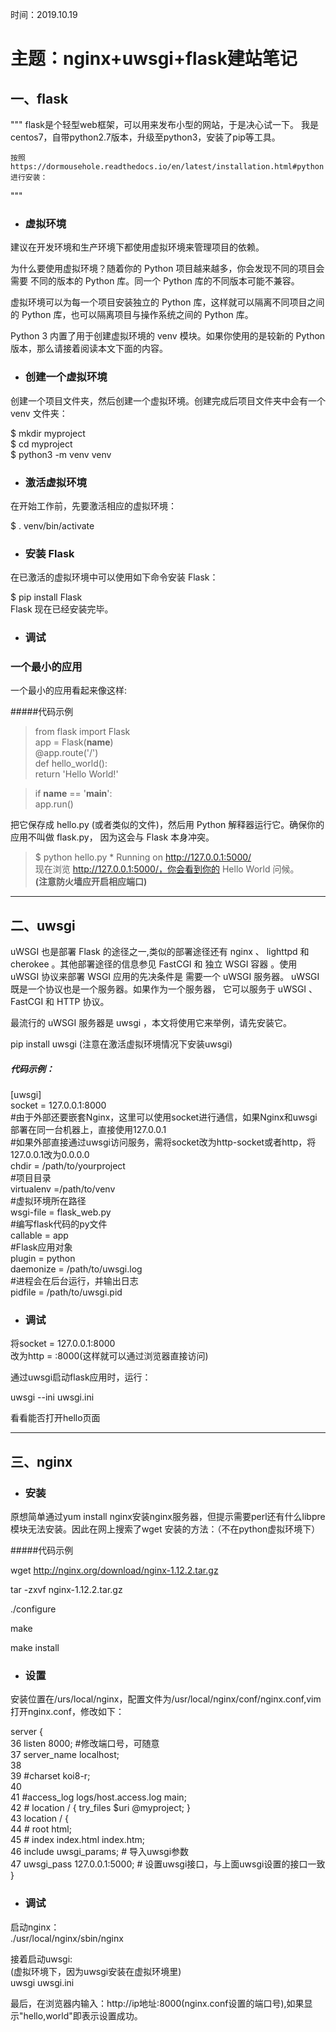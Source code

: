 时间：2019.10.19

<h1>主题：nginx+uwsgi+flask建站笔记</h1>

## 一、flask

"""
    flask是个轻型web框架，可以用来发布小型的网站，于是决心试一下。
	我是centos7，自带python2.7版本，升级至python3，安装了pip等工具。
	
	按照https://dormousehole.readthedocs.io/en/latest/installation.html#python进行安装：
"""

- ### 虚拟环境
建议在开发环境和生产环境下都使用虚拟环境来管理项目的依赖。

为什么要使用虚拟环境？随着你的 Python 项目越来越多，你会发现不同的项目会需要 不同的版本的 Python 库。同一个 Python 库的不同版本可能不兼容。

虚拟环境可以为每一个项目安装独立的 Python 库，这样就可以隔离不同项目之间的 Python 库，也可以隔离项目与操作系统之间的 Python 库。

Python 3 内置了用于创建虚拟环境的 venv 模块。如果你使用的是较新的 Python 版本，那么请接着阅读本文下面的内容。

- ### 创建一个虚拟环境
创建一个项目文件夹，然后创建一个虚拟环境。创建完成后项目文件夹中会有一个 venv 文件夹：

$ mkdir myproject<br>
$ cd myproject<br>
$ python3 -m venv venv<br>

- <h3>激活虚拟环境</h3>
在开始工作前，先要激活相应的虚拟环境：

$ . venv/bin/activate

- ### 安装 Flask
在已激活的虚拟环境中可以使用如下命令安装 Flask：

$ pip install Flask<br>
Flask 现在已经安装完毕。

- ### 调试
### 一个最小的应用
一个最小的应用看起来像这样:

#####代码示例

>from flask import Flask<br>
>app = Flask(__name__)<br>
>@app.route('/')<br>
>def hello_world():<br>
>    return 'Hello World!'<br>

>if __name__ == '__main__':<br>
>    app.run()

把它保存成 hello.py (或者类似的文件)，然后用 Python 解释器运行它。确保你的应用不叫做 flask.py， 因为这会与 Flask 本身冲突。

>$ python hello.py
> \* Running on http://127.0.0.1:5000/<br>
现在浏览 http://127.0.0.1:5000/，你会看到你的 Hello World 问候。<br>
**(注意防火墙应开启相应端口)**
---

## 二、uwsgi

uWSGI 也是部署 Flask 的途径之一,类似的部署途径还有 nginx 、 lighttpd 和 cherokee 。其他部署途径的信息参见 FastCGI 和 独立 WSGI 容器 。使用 uWSGI 协议来部署 WSGI 应用的先决条件是 需要一个 uWSGI 服务器。 uWSGI 既是一个协议也是一个服务器。如果作为一个服务器， 它可以服务于 uWSGI 、 FastCGI 和 HTTP 协议。

最流行的 uWSGI 服务器是 uwsgi ，本文将使用它来举例，请先安装它。

pip install uwsgi (注意在激活虚拟环境情况下安装uwsgi)

##### 代码示例：<br>
[uwsgi]<br>
socket = 127.0.0.1:8000<br>
\#由于外部还要嵌套Nginx，这里可以使用socket进行通信，如果Nginx和uwsgi部署在同一台机器上，直接使用127.0.0.1<br>
\#如果外部直接通过uwsgi访问服务，需将socket改为http-socket或者http，将127.0.0.1改为0.0.0.0<br>
chdir = /path/to/yourproject<br>
\#项目目录<br>
virtualenv =/path/to/venv<br>
\#虚拟环境所在路径<br>
wsgi-file = flask_web.py<br>
\#编写flask代码的py文件<br>
callable = app<br>
\#Flask应用对象<br>
plugin = python<br>
daemonize = /path/to/uwsgi.log<br>
\#进程会在后台运行，并输出日志<br>
pidfile = /path/to/uwsgi.pid<br>

- ### 调试

将socket = 127.0.0.1:8000<br>
改为http = :8000(这样就可以通过浏览器直接访问)

通过uwsgi启动flask应用时，运行：

uwsgi --ini uwsgi.ini

看看能否打开hello页面

---

## 三、nginx

- ### 安装

原想简单通过yum install nginx安装nginx服务器，但提示需要perl还有什么libpre模块无法安装。因此在网上搜索了wget 安装的方法：（不在python虚拟环境下）

#####代码示例

wget http://nginx.org/download/nginx-1.12.2.tar.gz

tar -zxvf nginx-1.12.2.tar.gz

./configure

make

make install

- ### 设置

安装位置在/urs/local/nginx，配置文件为/usr/local/nginx/conf/nginx.conf,vim打开nginx.conf，修改如下：

 server { <br>
 36         listen 8000; \#修改端口号，可随意<br>
 37         server_name localhost;<br>
 38<br>
 39         #charset koi8-r;<br>
 40<br>
 41         #access_log  logs/host.access.log  main;<br>
 42        # location / { try_files $uri @myproject; }<br>
 43         location / {<br>
 44            # root   html;<br>
 45            # index  index.html index.htm;<br>
 46             include uwsgi_params; \# 导入uwsgi参数<br>
 47             uwsgi_pass 127.0.0.1:5000; \# 设置uwsgi接口，与上面uwsgi设置的接口一致<br>
        }<br>

- ### 调试

启动nginx：<br>
./usr/local/nginx/sbin/nginx

接着启动uwsgi:<br>(虚拟环境下，因为uwsgi安装在虚拟环境里)<br>
uwsgi uwsgi.ini

最后，在浏览器内输入：http://ip地址:8000(nginx.conf设置的端口号),如果显示"hello,world"即表示设置成功。
